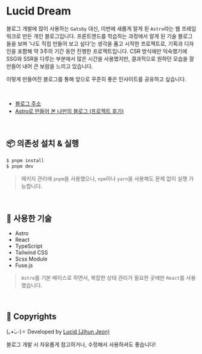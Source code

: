 # Lucid Dream

블로그 개발에 많이 사용하는 `Gatsby` 대신, 이번에 새롭게 알게 된 `Astro`라는 웹 프레임워크로 만든 개인 블로그입니다. 프론트엔드를 학습하는 과정에서 알게 된 기술 블로그들을 보며 '나도 직접 만들어 보고 싶다'는 생각을 품고 시작한 프로젝트로, 기획과 디자인을 포함해 약 3주의 기간 동안 진행한 프로젝트입니다. CSR 방식에만 익숙했기에 SSG와 SSR을 다루는 부분에서 많은 시간을 사용했지만, 결과적으로 원하던 모습을 잘 만들어 내어 큰 보람을 느끼고 있습니다.

이렇게 만들어진 블로그를 통해 앞으로 꾸준히 좋은 인사이트를 공유하고 싶습니다.

<br />

- [블로그 주소](https://www.lucid-dream.net)
- [Astro로 만들어 본 나만의 블로그 (프로젝트 후기)](https://www.lucid-dream.net/story/project/post/lucid-dream)

<br />

## 📦 의존성 설치 & 실행

```sh
$ pnpm install
$ pnpm dev
```

> 패키지 관리에 `pnpm`을 사용했으나, `npm`이나 `yarn`을 사용해도 문제 없이 실행 가능합니다.

<br />

## 🚀 사용한 기술

- Astro
- React
- TypeScript
- Tailwind CSS
- Scss Module
- Fuse.js

> `Astro`를 기본 베이스로 하면서, 복잡한 상태 관리가 필요한 곳에만 `React`를 사용했습니다.

<br />

## 📌 Copyrights

(｡•̀ᴗ-)✧ Developed by [Lucid (Jihun Jeon)](mailto:nohack-@naver.com)

블로그 개발 시 자유롭게 참고하거나, 수정해서 사용하셔도 좋습니다!

